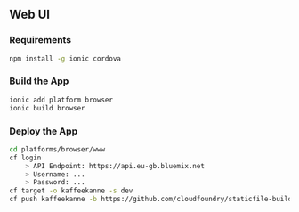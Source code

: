 
## Web UI

### Requirements

```bash
npm install -g ionic cordova
```

### Build the App

```bash
ionic add platform browser
ionic build browser
```

### Deploy the App

```bash
cd platforms/browser/www
cf login
    > API Endpoint: https://api.eu-gb.bluemix.net
    > Username: ...
    > Password: ...
cf target -o kaffeekanne -s dev
cf push kaffeekanne -b https://github.com/cloudfoundry/staticfile-buildpack
```
